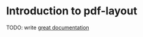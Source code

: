 # Introduction to pdf-layout

TODO: write [great documentation](http://jacobian.org/writing/what-to-write/)
